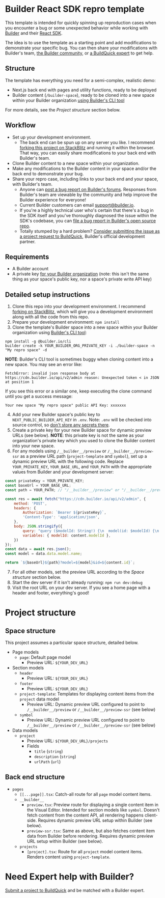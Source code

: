 # Builder React SDK repro template

This template is intended for quickly spinning up reproduction cases when you encounter a bug or some unexpected behavior while working with [Builder](https://builder.io/) and their [React SDK](https://github.com/builderio/builder/tree/main/packages/react).

The idea is to use the template as a starting point and add modifications to demonstrate your specific bug. You can then share your modifications with Builder's team, [the Builder community](https://forum.builder.io/), or [a BuildQuick expert](https://www.buildquick.dev/) to get help.

## Structure

The template has everything you need for a semi-complex, realistic demo:

- Next.js back end with pages and utility functions, ready to be deployed
- Builder content (`/builder-space`), ready to be cloned into a new space within your Builder organization [using Builder's CLI tool](https://github.com/BuilderIO/builder/tree/main/packages/cli)

For more details, see the _Project structure_ section below.

## Workflow

- Set up your development environment.
  - The back end can be spun up on any server you like. I recommend [forking this project on StackBlitz](https://stackblitz.com/edit/nextjs-cmpuwo) and running it within the browser. That way, you can easily share modifications to your back end with Builder's team.
- Clone Builder content to a new space within your organization.
- Make any modifications to the Builder content in your space and/or the back end to demonstrate your bug.
- Share your repro case, including links to your back end and your space, with Builder's team.
  - Anyone can [post a bug report on Builder's forums](https://forum.builder.io/c/bugs). Responses from Builder's team are viewable by the community and help improve the Builder experience for everyone!
  - Current Builder customers can email support@builder.io.
  - If you're a highly technical user who's certain that there's a bug in the SDK itself and you've thoroughly diagnosed the issue within the SDK's codebase, you can [file a bug report in Builder's open source repo](https://github.com/BuilderIO/builder/issues).
  - Totally stumped by a hard problem? [Consider submitting the issue as a project request to BuildQuick](https://www.buildquick.dev/), Builder's official development partner.

## Requirements

- A Builder account
- A private key [for your Builder organization](https://www.builder.io/c/docs/managing-organizations#:~:text=Add%20or%20change%20your%20private%20key) (note: this isn't the same thing as your space's public key, nor a space's private write API key)

## Detailed setup instructions

1. Clone this repo into your development environment. I recommend [forking on StackBlitz](https://stackblitz.com/edit/nextjs-cmpuwo), which will give you a development environment along with all the code from this repo.
2. Prepare your development environment: `npm install`
3. Clone the template's Builder space into a new space within your Builder organization using [Builder's CLI tool](https://github.com/BuilderIO/builder/tree/main/packages/cli):

```
npm install -g @builder.io/cli
builder create -k YOUR_BUILDER_ORG_PRIVATE_KEY -i ./builder-space -n "My repro space" -d
```

**NOTE**: Builder's CLI tool is sometimes buggy when cloning content into a new space. You may see an error like:

```
FetchError: invalid json response body at https://cdn.builder.io/api/v2/admin reason: Unexpected token < in JSON at position 1
```

If you see this error or a similar one, keep executing the clone command until you get a success message:

```
Your new space "My repro space" public API Key: xxxxxxx
```

4. Add your new Builder space's public key to `NEXT_PUBLIC_BUILDER_API_KEY` in `.env`. Note: `.env` will be checked into source control, so [don't store any secrets there](https://nextjs.org/docs/basic-features/environment-variables).
5. Create a private key for your new Builder space for dynamic preview URLs (see below). **NOTE**: this private key is not the same as your organization's private key which you used to clone the Builder content into your new space.
6. For any models using `/__builder__/preview` or `/__builder__/preview-ssr` as a preview URL path (`project-template` and `symbol`), set up a dynamic preview URL with the following code. Replace `YOUR_PRIVATE_KEY`, `YOUR_BASE_URL`, and `YOUR_PATH` with the appropriate values from Builder and your development server:

```javascript
const privateKey = YOUR_PRIVATE_KEY;
const baseUrl = YOUR_BASE_URL;
const path = YOUR_PATH; // "/__builder__/preview" or "/__builder__/preview-ssr", depending on what you want to repro

const res = await fetch("https://cdn.builder.io/api/v2/admin", {
    method: 'POST',
    headers: {
        Authorization: `Bearer ${privateKey}`,
        'Content-Type': 'application/json',
    },
    body: JSON.stringify({
        query: "query ($modelId: String!) {\n  model(id: $modelId) {\n    name\n  }\n}\n",
        variables: { modelId: content.modelId },
    })
});
const data = await res.json();
const model = data.data.model.name;

return `${baseUrl}${path}?model=${model}&id=${content.id}`;
```

7. For all other models, set the preview URL according to the _Space structure_ section below.
8. Start the dev server if it isn't already running: `npm run dev:debug`
9. Visit the root URL on your dev server. If you see a home page with a header and footer, everything's good!

# Project structure

## Space structure

This project assumes a particular space structure, detailed below.

- Page models
  - `page`: Default page model
    - Preview URL: `${YOUR_DEV_URL}`
- Section models
  - `header`
    - Preview URL: `${YOUR_DEV_URL}`
  - `footer`
    - Preview URL: `${YOUR_DEV_URL}`
  - `project-template`: Templates for displaying content items from the `project` data model
    - Preview URL: Dynamic preview URL configured to point to `/__builder__/preview` or `/__builder__/preview-ssr` (see below)
  - `symbol`
    - Preview URL: Dynamic preview URL configured to point to `/__builder__/preview` or `/__builder__/preview-ssr` (see below)
- Data models
  - `project`
    - Preview URL: `${YOUR_DEV_URL}/projects`
    - Fields
      - `title` (`string`)
      - `description` (`string`)
      - `urlPath` (`url`)

## Back end structure

- `pages`
  - `[[...page]].tsx`: Catch-all route for all `page` model content items.
  - `__builder__`
    - `preview.tsx`: Preview route for displaying a single content item in the Visual Editor. Intended for section models like `symbol`. Doesn't fetch content from the content API, all rendering happens client-side. Requires dynamic preview URL setup within Builder (see below).
    - `preview-ssr.tsx`: Same as above, but also fetches content item data from Builder before rendering. Requires dynamic preview URL setup within Builder (see below).
  - `projects`
    - `[project].tsx`: Route for all `project` model content items. Renders content using `project-template`.

# Need Expert help with Builder?

[Submit a project to BuildQuick](https://www.buildquick.dev/) and be matched with a Builder expert.
